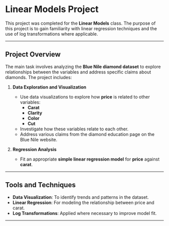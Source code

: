 # Linear Models Project

This project was completed for the **Linear Models** class. The purpose of this project is to gain familiarity with linear regression techniques and the use of log transformations where applicable.

---

## Project Overview

The main task involves analyzing the **Blue Nile diamond dataset** to explore relationships between the variables and address specific claims about diamonds. The project includes:

1. **Data Exploration and Visualization**
   - Use data visualizations to explore how **price** is related to other variables:
     - **Carat**
     - **Clarity**
     - **Color**
     - **Cut**
   - Investigate how these variables relate to each other.
   - Address various claims from the diamond education page on the Blue Nile website.

2. **Regression Analysis**
   - Fit an appropriate **simple linear regression model** for **price** against **carat**.

---

## Tools and Techniques

- **Data Visualization**: To identify trends and patterns in the dataset.
- **Linear Regression**: For modeling the relationship between price and carat.
- **Log Transformations**: Applied where necessary to improve model fit.

---
